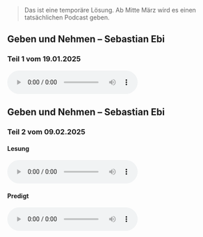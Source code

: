> Das ist eine temporäre Lösung. Ab Mitte März wird es einen tatsächlichen Podcast geben.

## Geben und Nehmen – Sebastian Ebi
### Teil 1 vom 19.01.2025
<audio controls src="/assets/mp3s/2025-01-19-Geben-und-Nehmen-Teil-1-Predigt.mp3"></audio>

## Geben und Nehmen – Sebastian Ebi
### Teil 2 vom 09.02.2025
#### Lesung
<audio controls src="/assets/mp3s/2025-02-09-Geben-und-Nehmen-Teil-2-Lesung.mp3"></audio>

#### Predigt
<audio controls src="/assets/mp3s/2025-02-09-Geben-und-Nehmen-Teil-2-Predigt.mp3"></audio>